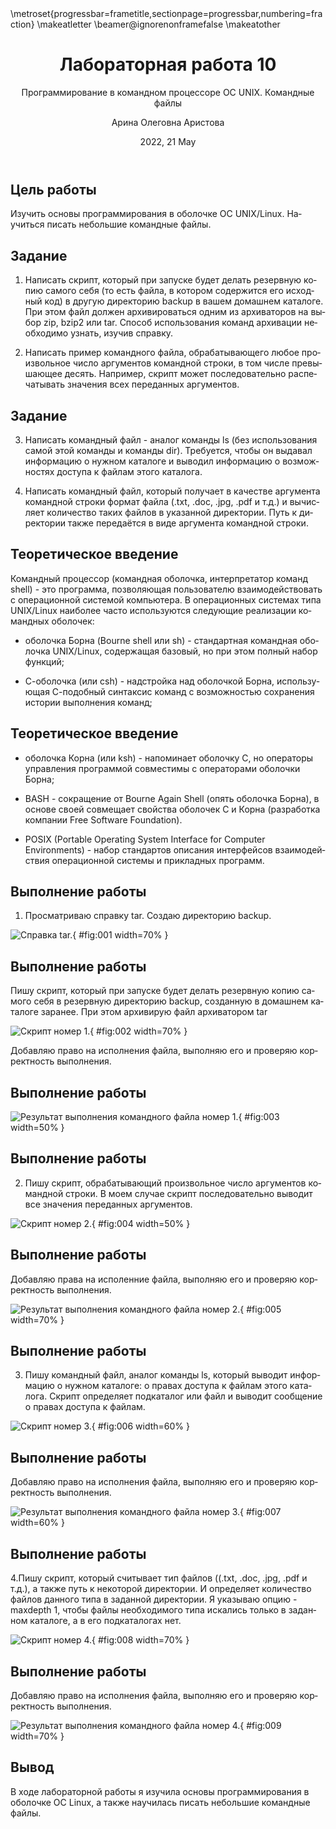 ﻿---
## Front matter
lang: ru-RU
title: Лабораторная работа 10
subtitle: Программирование в командном процессоре ОС UNIX. Командные файлы 
author: Арина Олеговна Аристова 
institute: |
	RUDN University, Moscow, Russian Federation
date: 2022, 21 May

## Formatting
toc: false
slide_level: 2
theme: metropolis
header-includes: 
 - \metroset{progressbar=frametitle,sectionpage=progressbar,numbering=fraction}
 - '\makeatletter'
 - '\beamer@ignorenonframefalse'
 - '\makeatother'
aspectratio: 43
section-titles: true
---

## Цель работы

Изучить основы программирования в оболочке ОС UNIX/Linux. Научиться писать небольшие командные файлы.

## Задание 

1. Написать скрипт, который при запуске будет делать резервную копию самого себя (то есть файла, в котором содержится его исходный код) в другую директорию backup
в вашем домашнем каталоге. При этом файл должен архивироваться одним из архиваторов на выбор zip, bzip2 или tar. Способ использования команд архивации необходимо узнать, изучив справку.

2. Написать пример командного файла, обрабатывающего любое произвольное число
аргументов командной строки, в том числе превышающее десять. Например, скрипт
может последовательно распечатывать значения всех переданных аргументов.

## Задание 

3. Написать командный файл - аналог команды ls (без использования самой этой команды и команды dir). Требуется, чтобы он выдавал информацию о нужном каталоге и выводил информацию о возможностях доступа к файлам этого каталога.

4. Написать командный файл, который получает в качестве аргумента командной строки формат файла (.txt, .doc, .jpg, .pdf и т.д.) и вычисляет количество таких файлов
в указанной директории. Путь к директории также передаётся в виде аргумента командной строки.

## Теоретическое введение

Командный процессор (командная оболочка, интерпретатор команд shell) - это программа, позволяющая пользователю взаимодействовать с операционной системой компьютера. В операционных системах типа UNIX/Linux наиболее часто используются следующие реализации командных оболочек:

- оболочка Борна (Bourne shell или sh) - стандартная командная оболочка UNIX/Linux, содержащая базовый, но при этом полный набор функций;

- С-оболочка (или csh) - надстройка над оболочкой Борна, использующая С-подобный синтаксис команд с возможностью сохранения истории выполнения команд;

## Теоретическое введение

- оболочка Корна (или ksh) - напоминает оболочку С, но операторы управления программой совместимы с операторами оболочки Борна;

- BASH - сокращение от Bourne Again Shell (опять оболочка Борна), в основе своей совмещает свойства оболочек С и Корна (разработка компании Free Software Foundation).

- POSIX (Portable Operating System Interface for Computer Environments) - набор стандартов описания интерфейсов взаимодействия операционной системы и прикладных программ.

## Выполнение работы

1. Просматриваю справку tar. Создаю директорию backup.

![Справка tar.](image/1.png){ #fig:001 width=70% }

## Выполнение работы

Пишу скрипт, который при запуске будет делать резервную копию самого себя в резервную директорию backup, созданную в домашнем каталоге заранее. При этом архивирую файл архиватором tar 

![Скрипт номер 1.](image/2.png){ #fig:002 width=70% }

Добавляю право на исполнения файла, выполняю его и проверяю корректность выполнения.

## Выполнение работы

![Результат выполнения командного файла номер 1.](image/3.png){ #fig:003 width=50% }

## Выполнение работы

2. Пишу скрипт, обрабатывающий произвольное число аргументов командной строки. В моем случае скрипт последовательно выводит все значения переданных аргументов.

![Скрипт номер 2.](image/4.png){ #fig:004 width=50% }

## Выполнение работы

Добавляю права на исполенние файла, выполняю его и проверяю корректность выполнения.

![Результат выполнения командного файла номер 2.](image/5.png){ #fig:005 width=70% }

## Выполнение работы

3. Пишу командный файл, аналог команды ls, который выводит информацию о нужном каталоге: о правах доступа к файлам этого каталога. Скрипт определяет подкаталог или файл и выводит сообщение о правах доступа к файлам.

![Скрипт номер 3.](image/6.png){ #fig:006 width=60% }

## Выполнение работы

Добавляю право на исполнения файла, выполняю его и проверяю корректность выполнения.

![Результат выполнения командного файла номер 3.](image/7.png){ #fig:007 width=60% }

## Выполнение работы

4.Пишу скрипт, который считывает тип файлов ((.txt, .doc, .jpg, .pdf и т.д.), а также путь к некоторой директории. И определяет количество файлов данного типа в заданной директории. Я указываю опцию -maxdepth 1, чтобы файлы необходимого типа искались только в заданном каталоге, а в его подкаталогах нет.

![Скрипт номер 4.](image/8.png){ #fig:008 width=70% }

## Выполнение работы

Добавляю право на исполнения файла, выполняю его и проверяю корректность выполнения.

![Результат выполнения командного файла номер 4.](image/9.png){ #fig:009 width=70% }

## Вывод

В ходе лабораторной работы я изучила основы программирования в оболочке ОС Linux, а также научилась писать небольшие командные файлы.

